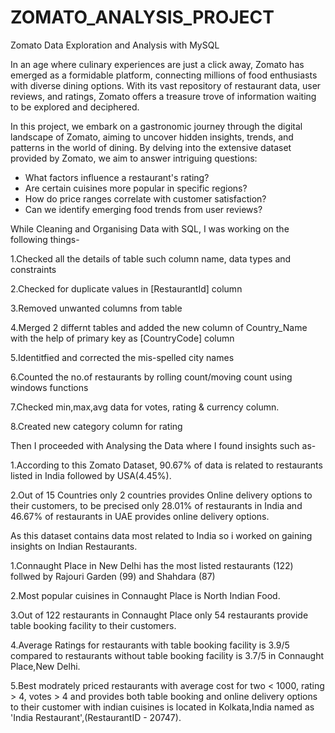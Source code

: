 # ZOMATO_ANALYSIS_PROJECT

Zomato Data Exploration and Analysis with MySQL

In an age where culinary experiences are just a click away, Zomato has emerged as a formidable platform, connecting millions of food enthusiasts with diverse dining options. With its vast repository of restaurant data, user reviews, and ratings, Zomato offers a treasure trove of information waiting to be explored and deciphered.

In this project, we embark on a gastronomic journey through the digital landscape of Zomato, aiming to uncover hidden insights, trends, and patterns in the world of dining. By delving into the extensive dataset provided by Zomato, we aim to answer intriguing questions:

- What factors influence a restaurant's rating?
- Are certain cuisines more popular in specific regions?
- How do price ranges correlate with customer satisfaction?
- Can we identify emerging food trends from user reviews?

While Cleaning and Organising Data with SQL, I was working on the following things-

1.Checked all the details of table such column name, data types and constraints

2.Checked for duplicate values in [RestaurantId] column

3.Removed unwanted columns from table

4.Merged 2 differnt tables and added the new column of Country_Name with the help of primary key as [CountryCode] column

5.Identitfied and corrected the mis-spelled city names

6.Counted the no.of restaurants by rolling count/moving count using windows functions

7.Checked min,max,avg data for votes, rating & currency column.

8.Created new category column for rating


Then I proceeded with Analysing the Data where I found insights such as-

1.According to this Zomato Dataset, 90.67% of data is related to restaurants listed in India followed by USA(4.45%).

2.Out of 15 Countries only 2 countries provides Online delivery options to their customers, to be precised only 28.01% of restaurants in India and 46.67% of restaurants in 
  UAE provides online delivery options.

  
  
As this dataset contains data most related to India so i worked on gaining insights on Indian Restaurants.

1.Connaught Place in New Delhi has the most listed restaurants (122) follwed by Rajouri Garden (99) and Shahdara (87)

2.Most popular cuisines in Connaught Place is North Indian Food.

3.Out of 122 restaurants in Connaught Place only 54 restaurants provide table booking facility to their customers.

4.Average Ratings for restaurants with table booking facility is 3.9/5 compared to restaurants without table booking facility is 3.7/5 in Connaught Place,New Delhi.

5.Best modrately priced restaurants with average cost for two < 1000, rating > 4, votes > 4 and provides both table booking and online delivery options to their customer 
  with indian cuisines is located in Kolkata,India named as 'India Restaurant',(RestaurantID - 20747).
